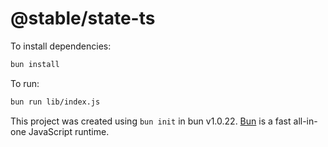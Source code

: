 # @stable/state-ts

To install dependencies:

```bash
bun install
```

To run:

```bash
bun run lib/index.js
```

This project was created using `bun init` in bun v1.0.22. [Bun](https://bun.sh) is a fast all-in-one JavaScript runtime.
